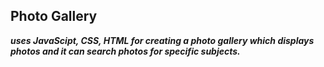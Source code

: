 ## Photo Gallery 

***uses JavaScipt, CSS, HTML for creating a photo gallery which displays photos and it can search photos for specific subjects.***
